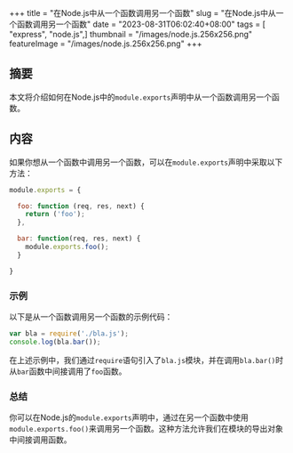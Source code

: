 +++
title = "在Node.js中从一个函数调用另一个函数"
slug = "在Node.js中从一个函数调用另一个函数"
date = "2023-08-31T06:02:40+08:00"
tags = [ "express", "node.js",]
thumbnail = "/images/node.js.256x256.png"
featureImage = "/images/node.js.256x256.png"
+++

## 摘要
本文将介绍如何在Node.js中的`module.exports`声明中从一个函数调用另一个函数。

## 内容
如果你想从一个函数中调用另一个函数，可以在`module.exports`声明中采取以下方法：

```javascript
module.exports = {

  foo: function (req, res, next) {
    return ('foo');
  },

  bar: function(req, res, next) {
    module.exports.foo();
  }

}
```

### 示例
以下是从一个函数调用另一个函数的示例代码：

```javascript
var bla = require('./bla.js');
console.log(bla.bar());
```

在上述示例中，我们通过`require`语句引入了`bla.js`模块，并在调用`bla.bar()`时从`bar`函数中间接调用了`foo`函数。

### 总结
你可以在Node.js的`module.exports`声明中，通过在另一个函数中使用`module.exports.foo()`来调用另一个函数。这种方法允许我们在模块的导出对象中间接调用函数。


